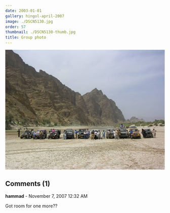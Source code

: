 ```yaml
---
date: 2003-01-01
gallery: hingol-april-2007
image: ./DSCN5130.jpg
order: 57
thumbnail: ./DSCN5130-thumb.jpg
title: Group photo
---
```


![Group photo](./DSCN5130.jpg)

<div id="comments">

## Comments (1)

<div id="comment">

**hammad** - November  7, 2007 12:32 AM

Got room for one more??

</div>

</div>